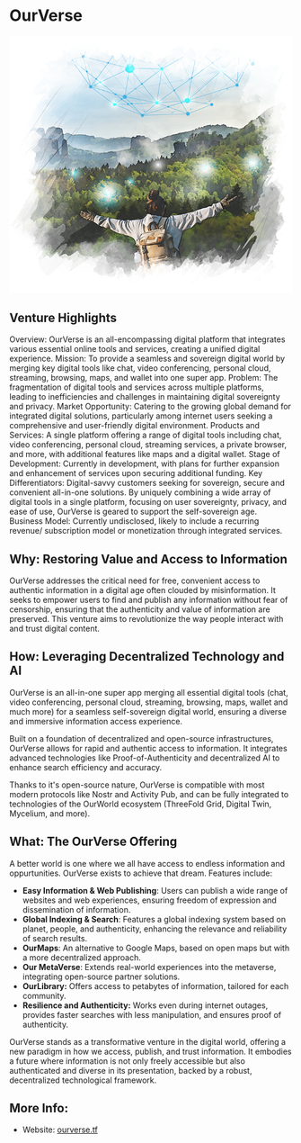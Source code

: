 # OurVerse

![](img/ourverse.png)

## Venture Highlights

Overview: OurVerse is an all-encompassing digital platform that integrates various essential online tools and services, creating a unified digital experience.
Mission: To provide a seamless and sovereign digital world by merging key digital tools like chat, video conferencing, personal cloud, streaming, browsing, maps, and wallet into one super app.
Problem: The fragmentation of digital tools and services across multiple platforms, leading to inefficiencies and challenges in maintaining digital sovereignty and privacy.
Market Opportunity: Catering to the growing global demand for integrated digital solutions, particularly among internet users seeking a comprehensive and user-friendly digital environment.
Products and Services: A single platform offering a range of digital tools including chat, video conferencing, personal cloud, streaming services, a private browser, and more, with additional features like maps and a digital wallet.
Stage of Development: Currently in development, with plans for further expansion and enhancement of services upon securing additional funding.
Key Differentiators: Digital-savvy customers seeking for sovereign, secure and convenient all-in-one solutions. By uniquely combining a wide array of digital tools in a single platform, focusing on user sovereignty, privacy, and ease of use, OurVerse is geared to support the self-sovereign age.
Business Model: Currently undisclosed, likely to include a recurring revenue/ subscription model or monetization through integrated services.

## Why: Restoring Value and Access to Information

OurVerse addresses the critical need for free, convenient access to authentic information in a digital age often clouded by misinformation. It seeks to empower users to find and publish any information without fear of censorship, ensuring that the authenticity and value of information are preserved. This venture aims to revolutionize the way people interact with and trust digital content.

## How: Leveraging Decentralized Technology and AI

OurVerse is an all-in-one super app merging all essential digital tools (chat, video conferencing, personal cloud, streaming, browsing, maps, wallet and much more) for a seamless self-sovereign digital world, ensuring a diverse and immersive information access experience.

Built on a foundation of decentralized and open-source infrastructures, OurVerse allows for rapid and authentic access to information.  It integrates advanced technologies like Proof-of-Authenticity and decentralized AI to enhance search efficiency and accuracy. 

Thanks to it's open-source nature, OurVerse is compatible with most modern protocols like Nostr and Activity Pub, and can be fully integrated to technologies of the OurWorld ecosystem (ThreeFold Grid, Digital Twin, Mycelium, and more).

## What: The OurVerse Offering

A better world is one where we all have access to endless information and oppurtunities. OurVerse exists to achieve that dream. Features include: 

- **Easy Information & Web Publishing**: Users can publish a wide range of websites and web experiences, ensuring freedom of expression and dissemination of information.
- **Global Indexing & Search**: Features a global indexing system based on planet, people, and authenticity, enhancing the relevance and reliability of search results.
- **OurMaps**: An alternative to Google Maps, based on open maps but with a more decentralized approach.
- **Our MetaVerse**: Extends real-world experiences into the metaverse, integrating open-source partner solutions.
- **OurLibrary:** Offers access to petabytes of information, tailored for each community.
- **Resilience and Authenticity:** Works even during internet outages, provides faster searches with less manipulation, and ensures proof of authenticity.

OurVerse stands as a transformative venture in the digital world, offering a new paradigm in how we access, publish, and trust information. It embodies a future where information is not only freely accessible but also authenticated and diverse in its presentation, backed by a robust, decentralized technological framework.

## More Info:

- Website: [ourverse.tf](https://ourverse.tf/)

